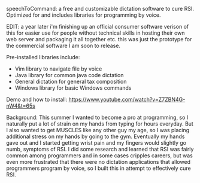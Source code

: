 speechToCommand: a free and customizable dictation software to cure RSI.
Optimized for and includes libraries for programming by voice.

EDIT: 
a year later i'm finishing up an official consumer software verison of this for easier use for people without technical skills in hosting their own web server and packaging it all together etc.
this was just the prototype for the commercial software I am soon to release.

Pre-installed libraries include: 
- Vim library to navigate file by voice
- Java library for common java code dictation 
- General dictation for general tax composition
- Windows library for basic Windows commands

Demo and how to install:
https://www.youtube.com/watch?v=Z7ZBN4G-nW4&t=65s

Background: This summer I wanted to become a pro at programming, so I
naturally put a lot of strain on my hands from typing for hours
everyday. But I also wanted to get MUSCLES like any other guy my age, so
I was placing additional stress on my hands by going to the gym.
Eventually my hands gave out and I started getting wrist pain and my
fingers would slightly go numb, symptoms of RSI. I did some research and
learned that RSI was fairly common among programmers and in some cases
cripples careers, but was even more frustrated that there were no
dictation applications that allowed programmers program by voice, so I
built this in attempt to effectively cure RSI.
